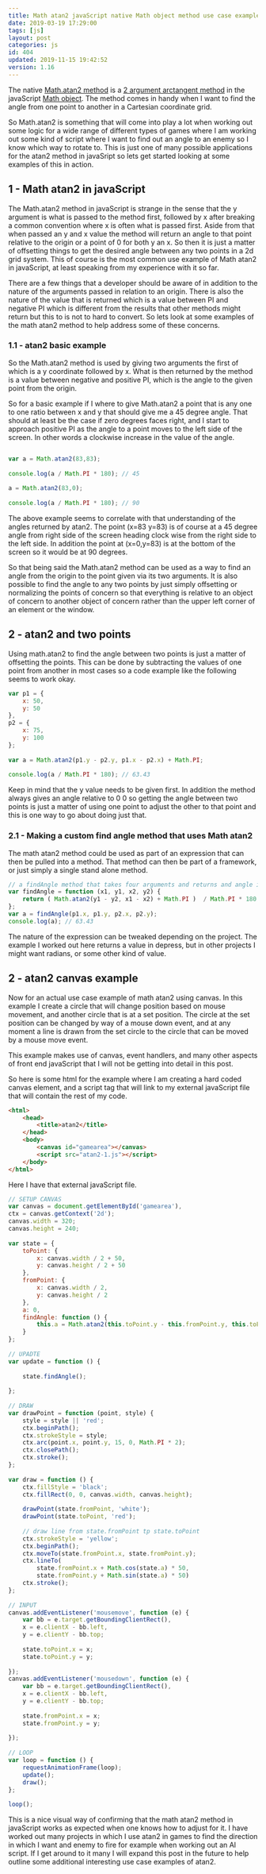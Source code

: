 ```yaml
---
title: Math atan2 javaScript native Math object method use case examples.
date: 2019-03-19 17:29:00
tags: [js]
layout: post
categories: js
id: 404
updated: 2019-11-15 19:42:52
version: 1.16
---
```


The native [Math.atan2 method](https://developer.mozilla.org/en-US/docs/Web/JavaScript/Reference/Global_Objects/Math/atan2) is a [2 argument arctangent method](https://en.wikipedia.org/wiki/Atan2) in the javaScript [Math object](https://developer.mozilla.org/en-US/docs/Web/JavaScript/Reference/Global_Objects/Math). The method comes in handy when I want to find the angle from one point to another in a Cartesian coordinate grid. 

So Math.atan2 is something that will come into play a lot when working out some logic for a wide range of different types of games where I am working out some kind of script where I want to find out an angle to an enemy so I know which way to rotate to. This is just one of many possible applications for the atan2 method in javaSript so lets get started looking at some examples of this in action.

<!-- more -->

## 1 - Math atan2 in javaScript

The Math.atan2 method in javaScript is strange in the sense that the y argument is what is passed to the method first, followed by x after breaking a common convention where x is often what is passed first. Aside from that when passed an y and x value the method will return an angle to that point relative to the origin or a point of 0 for both y an x. So then it is just a matter of offsetting things to get the desired angle between any two points in a 2d grid system. This of course is the most common use example of Math atan2 in javaScript, at least speaking from my experience with it so far.

There are a few things that a developer should be aware of in addition to the nature of the arguments passed in relation to an origin. There is also the nature of the value that is returned which is a value between PI and negative PI which is different from the results that other methods might return but this to is not to hard to convert. So lets look at some examples of the math atan2 method to help address some of these concerns.

### 1.1 - atan2 basic example

So the Math.atan2 method is used by giving two arguments the first of which is a y coordinate followed by x. What is then returned by the method is a value between negative and positive PI, which is the angle to the given point from the origin.

So for a basic example if I where to give Math.atan2 a point that is any one to one ratio between x and y that should give me a 45 degree angle. That should at least be the case if zero degrees faces right, and I start to approach positive PI as the angle to a point moves to the left side of the screen. In other words a clockwise increase in the value of the angle.

```js

var a = Math.atan2(83,83);
 
console.log(a / Math.PI * 180); // 45
 
a = Math.atan2(83,0);
 
console.log(a / Math.PI * 180); // 90
```

The above example seems to correlate with that understanding of the angles returned by atan2. The point (x=83 y=83) is of course at a 45 degree angle from right side of the screen heading clock wise from the right side to the left side. In addition the point at (x=0,y=83) is at the bottom of the screen so it would be at 90 degrees.

So that being said the Math.atan2 method can be used as a way to find an angle from the origin to the point given via its two arguments. It is also possible to find the angle to any two points by just simply offsetting or normalizing the points of concern so that everything is relative to an object of concern to another object of concern rather than the upper left corner of an element or the window.
## 2 - atan2 and two points

Using math.atan2 to find the angle between two points is just a matter of offsetting the points. This can be done by subtracting the values of one point from another in most cases so a code example like the following seems to work okay.

```js
var p1 = {
    x: 50,
    y: 50
},
p2 = {
    x: 75,
    y: 100
};
 
var a = Math.atan2(p1.y - p2.y, p1.x - p2.x) + Math.PI;
 
console.log(a / Math.PI * 180); // 63.43
```

Keep in mind that the y value needs to be given first. In addition the method always gives an angle relative to 0 0 so getting the angle between two points is just a matter of using one point to adjust the other to that point and this is one way to go about doing just that.

### 2.1 - Making a custom find angle method that uses Math atan2

The math atan2 method could be used as part of an expression that can then be pulled into a method. That method can then be part of a framework, or just simply a single stand alone method.

```js
// a findAngle method that takes four arguments and returns and angle in degrees
var findAngle = function (x1, y1, x2, y2) {
    return ( Math.atan2(y1 - y2, x1 - x2) + Math.PI )  / Math.PI * 180;
};
var a = findAngle(p1.x, p1.y, p2.x, p2.y);
console.log(a); // 63.43
```

The nature of the expression can be tweaked depending on the project. The example I worked out here returns a value in depress, but in other projects I might want radians, or some other kind of value.

## 2 - atan2 canvas example

Now for an actual use case example of math atan2 using canvas. In this example I create a circle that will change position based on mouse movement, and another circle that is at a set position. The circle at the set position can be changed by way of a mouse down event, and at any moment a line is drawn from the set circle to the circle that can be moved by a mouse move event.

This example makes use of canvas, event handlers, and many other aspects of front end javaScript that I will not be getting into detail in this post.

So here is some html for the example where I am creating a hard coded canvas element, and a script tag that will link to my external javaScript file that will contain the rest of my code.

```html
<html>
    <head>
        <title>atan2</title>
    </head>
    <body>
        <canvas id="gamearea"></canvas>
        <script src="atan2-1.js"></script>
    </body>
</html>
```

Here I have that external javaScript file.

```js
// SETUP CANVAS
var canvas = document.getElementById('gamearea'),
ctx = canvas.getContext('2d');
canvas.width = 320;
canvas.height = 240;
 
var state = {
    toPoint: {
        x: canvas.width / 2 + 50,
        y: canvas.height / 2 + 50
    },
    fromPoint: {
        x: canvas.width / 2,
        y: canvas.height / 2
    },
    a: 0,
    findAngle: function () {
        this.a = Math.atan2(this.toPoint.y - this.fromPoint.y, this.toPoint.x - this.fromPoint.x);
    }
};
 
// UPADTE
var update = function () {
 
    state.findAngle();
 
};
 
// DRAW
var drawPoint = function (point, style) {
    style = style || 'red';
    ctx.beginPath();
    ctx.strokeStyle = style;
    ctx.arc(point.x, point.y, 15, 0, Math.PI * 2);
    ctx.closePath();
    ctx.stroke();
};
 
var draw = function () {
    ctx.fillStyle = 'black';
    ctx.fillRect(0, 0, canvas.width, canvas.height);
 
    drawPoint(state.fromPoint, 'white');
    drawPoint(state.toPoint, 'red');
 
    // draw line from state.fromPoint tp state.toPoint
    ctx.strokeStyle = 'yellow';
    ctx.beginPath();
    ctx.moveTo(state.fromPoint.x, state.fromPoint.y);
    ctx.lineTo(
        state.fromPoint.x + Math.cos(state.a) * 50,
        state.fromPoint.y + Math.sin(state.a) * 50)
    ctx.stroke();
};
 
// INPUT
canvas.addEventListener('mousemove', function (e) {
    var bb = e.target.getBoundingClientRect(),
    x = e.clientX - bb.left,
    y = e.clientY - bb.top;
 
    state.toPoint.x = x;
    state.toPoint.y = y;
 
});
canvas.addEventListener('mousedown', function (e) {
    var bb = e.target.getBoundingClientRect(),
    x = e.clientX - bb.left,
    y = e.clientY - bb.top;
 
    state.fromPoint.x = x;
    state.fromPoint.y = y;
 
});
 
// LOOP
var loop = function () {
    requestAnimationFrame(loop);
    update();
    draw();
};
 
loop();
```

This is a nice visual way of confirming that the math atan2 method in javaScript works as expected when one knows how to adjust for it. I have worked out many projects in which I use atan2 in games to find the direction in which I want and enemy to fire for example when working out an AI script. If I get around to it many I will expand this post in the future to help outline some additional interesting use case examples of atan2.